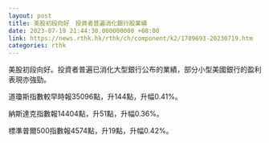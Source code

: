 ```yaml
---
layout: post
title: 美股初段向好　投資者普遍消化銀行股業績
date: 2023-07-19 21:44:30.000000000 +08:00
link: https://news.rthk.hk/rthk/ch/component/k2/1709693-20230719.htm
categories: rthk
---
```


美股初段向好。投資者普遍已消化大型銀行公布的業績，部分小型美國銀行的盈利表現亦強勁。

道瓊斯指數較早時報35096點，升144點，升幅0.41%。

納斯達克指數報14404點，升51點，升幅0.36%。

標準普爾500指數報4574點，升19點，升幅0.42%。
